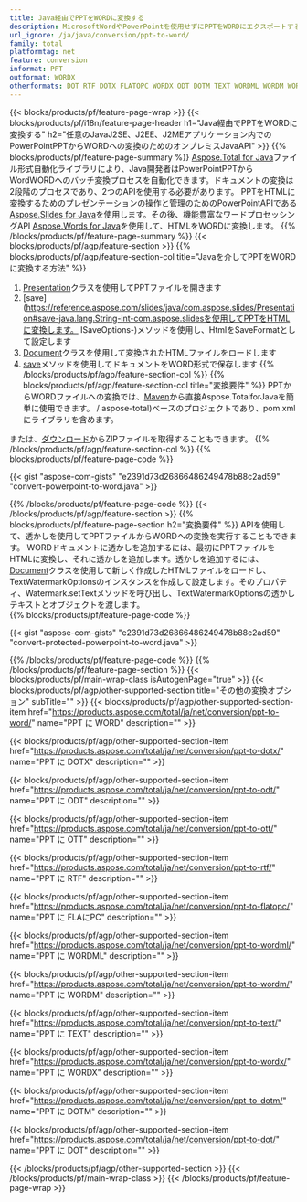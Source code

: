 ```yaml
---
title: Java経由でPPTをWORDに変換する
description: MicrosoftWordやPowerPointを使用せずにPPTをWORDにエクスポートするJavaAPI
url_ignore: /ja/java/conversion/ppt-to-word/
family: total
platformtag: net
feature: conversion
informat: PPT
outformat: WORDX
otherformats: DOT RTF DOTX FLATOPC WORDX ODT DOTM TEXT WORDML WORDM WORD OTT
---
```

{{< blocks/products/pf/feature-page-wrap >}}
{{< blocks/products/pf/i18n/feature-page-header h1="Java経由でPPTをWORDに変換する" h2="任意のJavaJ2SE、J2EE、J2MEアプリケーション内でのPowerPointPPTからWORDへの変換のためのオンプレミスJavaAPI" >}}
{{% blocks/products/pf/feature-page-summary %}}
[Aspose.Total for Java](https://products.aspose.com/total/java/)ファイル形式自動化ライブラリにより、Java開発者はPowerPointPPTからWordWORDへのバッチ変換プロセスを自動化できます。ドキュメントの変換は2段階のプロセスであり、2つのAPIを使用する必要があります。 PPTをHTMLに変換するためのプレゼンテーションの操作と管理のためのPowerPointAPIである[Aspose.Slides for Java](https://products.aspose.com/slides/java/)を使用します。その後、機能豊富なワードプロセッシングAPI [Aspose.Words for Java](https://products.aspose.com/words/java/)を使用して、HTMLをWORDに変換します。
{{% /blocks/products/pf/feature-page-summary  %}}
{{< blocks/products/pf/agp/feature-section >}}
{{% blocks/products/pf/agp/feature-section-col title="Javaを介してPPTをWORDに変換する方法" %}}
1. [Presentation](https://reference.aspose.com/slides/java/com.aspose.slides/Presentation)クラスを使用してPPTファイルを開きます
2. [save](https://reference.aspose.com/slides/java/com.aspose.slides/Presentation#save-java.lang.String-int-com.aspose.slidesを使用してPPTをHTMLに変換します。 ISaveOptions-)メソッドを使用し、HtmlをSaveFormatとして設定します
3. [Document](https://reference.aspose.com/words/java/com.aspose.words/Document)クラスを使用して変換されたHTMLファイルをロードします
4. [save](https://reference.aspose.com/words/java/com.aspose.words/Document#save(java.lang.String,int))メソッドを使用してドキュメントをWORD形式で保存します
{{% /blocks/products/pf/agp/feature-section-col %}}
{{% blocks/products/pf/agp/feature-section-col title="変換要件" %}}
PPTからWORDファイルへの変換では、[Maven](https://repository.aspose.com/webapp/#/artifacts/browse/tree/General/repo/com/aspose)から直接Aspose.TotalforJavaを簡単に使用できます。 / aspose-total)ベースのプロジェクトであり、pom.xmlにライブラリを含めます。

または、[ダウンロード](https://downloads.aspose.com/total/java)からZIPファイルを取得することもできます。
{{% /blocks/products/pf/agp/feature-section-col %}}
{{% blocks/products/pf/feature-page-code %}}

{{< gist "aspose-com-gists" "e2391d73d26866486249478b88c2ad59" "convert-powerpoint-to-word.java" >}}


{{% /blocks/products/pf/feature-page-code %}}
{{< /blocks/products/pf/agp/feature-section >}}
{{% blocks/products/pf/feature-page-section  h2="変換要件" %}}
APIを使用して、透かしを使用してPPTファイルからWORDへの変換を実行することもできます。 WORDドキュメントに透かしを追加するには、最初にPPTファイルをHTMLに変換し、それに透かしを追加します。透かしを追加するには、[Document](https://reference.aspose.com/words/java/com.aspose.words/Document)クラスを使用して新しく作成したHTMLファイルをロードし、TextWatermarkOptionsのインスタンスを作成して設定します。そのプロパティ、Watermark.setTextメソッドを呼び出し、TextWatermarkOptionsの透かしテキストとオブジェクトを渡します。  
{{% blocks/products/pf/feature-page-code %}}

{{< gist "aspose-com-gists" "e2391d73d26866486249478b88c2ad59" "convert-protected-powerpoint-to-word.java" >}}

{{% /blocks/products/pf/feature-page-code  %}}
{{% /blocks/products/pf/feature-page-section %}}
{{< blocks/products/pf/main-wrap-class isAutogenPage="true" >}}
{{< blocks/products/pf/agp/other-supported-section title="その他の変換オプション" subTitle="" >}}
{{< blocks/products/pf/agp/other-supported-section-item href="https://products.aspose.com/total/ja/net/conversion/ppt-to-word/" name="PPT に WORD" description="" >}}

{{< blocks/products/pf/agp/other-supported-section-item href="https://products.aspose.com/total/ja/net/conversion/ppt-to-dotx/" name="PPT に DOTX" description="" >}}

{{< blocks/products/pf/agp/other-supported-section-item href="https://products.aspose.com/total/ja/net/conversion/ppt-to-odt/" name="PPT に ODT" description="" >}}

{{< blocks/products/pf/agp/other-supported-section-item href="https://products.aspose.com/total/ja/net/conversion/ppt-to-ott/" name="PPT に OTT" description="" >}}

{{< blocks/products/pf/agp/other-supported-section-item href="https://products.aspose.com/total/ja/net/conversion/ppt-to-rtf/" name="PPT に RTF" description="" >}}

{{< blocks/products/pf/agp/other-supported-section-item href="https://products.aspose.com/total/ja/net/conversion/ppt-to-flatopc/" name="PPT に FLAにPC" description="" >}}

{{< blocks/products/pf/agp/other-supported-section-item href="https://products.aspose.com/total/ja/net/conversion/ppt-to-wordml/" name="PPT に WORDML" description="" >}}

{{< blocks/products/pf/agp/other-supported-section-item href="https://products.aspose.com/total/ja/net/conversion/ppt-to-wordm/" name="PPT に WORDM" description="" >}}

{{< blocks/products/pf/agp/other-supported-section-item href="https://products.aspose.com/total/ja/net/conversion/ppt-to-text/" name="PPT に TEXT" description="" >}}

{{< blocks/products/pf/agp/other-supported-section-item href="https://products.aspose.com/total/ja/net/conversion/ppt-to-wordx/" name="PPT に WORDX" description="" >}}

{{< blocks/products/pf/agp/other-supported-section-item href="https://products.aspose.com/total/ja/net/conversion/ppt-to-dotm/" name="PPT に DOTM" description="" >}}

{{< blocks/products/pf/agp/other-supported-section-item href="https://products.aspose.com/total/ja/net/conversion/ppt-to-dot/" name="PPT に DOT" description="" >}}


{{< /blocks/products/pf/agp/other-supported-section >}}
{{< /blocks/products/pf/main-wrap-class >}}
{{< /blocks/products/pf/feature-page-wrap >}}